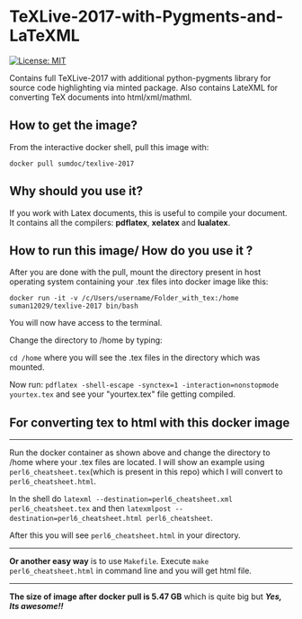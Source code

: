 # TeXLive-2017-with-Pygments-and-LaTeXML

[![License: MIT](https://img.shields.io/badge/License-MIT-yellow.svg)](https://opensource.org/licenses/MIT)

Contains full TeXLive-2017 with additional python-pygments library for source code highlighting via minted package.
Also contains LateXML for converting TeX documents into html/xml/mathml.


## How to get the image?

From the interactive docker shell, pull this image with:

`docker pull sumdoc/texlive-2017`

## Why should you use it?

If you work with Latex documents, this is useful to compile your document.  It contains all the compilers: **pdflatex**, **xelatex** and **lualatex**.

## How to run this image/ How do you use it ?

After you are done with the pull, mount the directory present in host operating system containing your .tex files 
into docker image like this:

`docker run -it -v /c/Users/username/Folder_with_tex:/home suman12029/texlive-2017 bin/bash`


You will now have access to the terminal.

Change the directory to /home by typing:

`cd /home` where you will see the .tex files in the directory which was mounted.

Now run:
`pdflatex -shell-escape -synctex=1 -interaction=nonstopmode yourtex.tex` and see your "yourtex.tex" file getting compiled.


## For converting tex to html with this docker image
---

Run the  docker container as shown above and change the directory to /home where your .tex files are located.
I will show an example using `perl6_cheatsheet.tex`(which is present in this repo) which I will convert to `perl6_cheatsheet.html`.

In the shell do `latexml --destination=perl6_cheatsheet.xml perl6_cheatsheet.tex` and then
`latexmlpost --destination=perl6_cheatsheet.html perl6_cheatsheet`.

After this you will see `perl6_cheatsheet.html` in your directory.

---

**Or another easy way** is to use `Makefile`. Execute `make perl6_cheatsheet.html` in command line and you will get html file.

---

**The size of image after docker pull is 5.47 GB** which is quite big but
***Yes, Its awesome!!***


